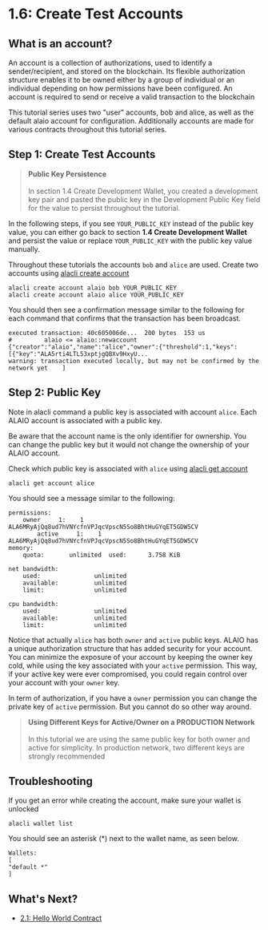 # 1.6: Create Test Accounts

## What is an account?

An account is a collection of authorizations, used to identify a sender/recipient, and stored on the blockchain. Its flexible authorization structure enables it to be owned either by a group of individual or an individual depending on how permissions have been configured. An account is required to send or receive a valid transaction to the blockchain

This tutorial series uses two "user" accounts, bob and alice, as well as the default alaio account for configuration. Additionally accounts are made for various contracts throughout this tutorial series.

## Step 1: Create Test Accounts

> **Public Key Persistence** <br> <br> In section 1.4 Create Development Wallet, you created a development key pair and pasted the public key in the Development Public Key field for the value to persist throughout the tutorial.

In the following steps, if you see `YOUR_PUBLIC_KEY` instead of the public key value, you can either go back to section **1.4 Create Development Wallet** and persist the value or replace `YOUR_PUBLIC_KEY` with the public key value manually.

Throughout these tutorials the accounts `bob` and `alice` are used. Create two accounts using [alacli create account]()

    alacli create account alaio bob YOUR_PUBLIC_KEY
    alacli create account alaio alice YOUR_PUBLIC_KEY

You should then see a confirmation message similar to the following for each command that confirms that the transaction has been broadcast.

    executed transaction: 40c605006de...  200 bytes  153 us
    #         alaio <= alaio::newaccount            {"creator":"alaio","name":"alice","owner":{"threshold":1,"keys":[{"key":"ALA5rti4LTL53xptjgQBXv9HxyU...
    warning: transaction executed locally, but may not be confirmed by the network yet    ]

## Step 2: Public Key

Note in alacli command a public key is associated with account `alice`. Each ALAIO account is associated with a public key.

Be aware that the account name is the only identifier for ownership. You can change the public key but it would not change the ownership of your ALAIO account.

Check which public key is associated with `alice` using [alacli get account]()

    alacli get account alice

You should see a message similar to the following:

    permissions:
        owner     1:    1 ALA6MRyAjQq8ud7hVNYcfnVPJqcVpscN5So8BhtHuGYqET5GDW5CV
            active     1:    1 ALA6MRyAjQq8ud7hVNYcfnVPJqcVpscN5So8BhtHuGYqET5GDW5CV
    memory:
        quota:       unlimited  used:      3.758 KiB

    net bandwidth:
        used:               unlimited
        available:          unlimited
        limit:              unlimited

    cpu bandwidth:
        used:               unlimited
        available:          unlimited
        limit:              unlimited

Notice that actually `alice` has both `owner` and `active` public keys. ALAIO has a unique authorization structure that has added security for your account. You can minimize the exposure of your account by keeping the owner key cold, while using the key associated with your `active` permission. This way, if your active key were ever compromised, you could regain control over your account with your `owner` key.

In term of authorization, if you have a `owner` permission you can change the private key of `active` permission. But you cannot do so other way around.

> **Using Different Keys for Active/Owner on a PRODUCTION Network** <br> <br> In this tutorial we are using the same public key for both owner and active for simplicity. In production network, two different keys are strongly recommended

## Troubleshooting

If you get an error while creating the account, make sure your wallet is unlocked

    alacli wallet list

You should see an asterisk (*) next to the wallet name, as seen below.

    Wallets:
    [
    "default *"
    ]
    
## What's Next?

* [2.1: Hello World Contract](https://developer.alacritys.net/docs/how_alaio_works/getting_started_with_alaio/2._smart_contract_development/2.1_hello_world_contract.md)
